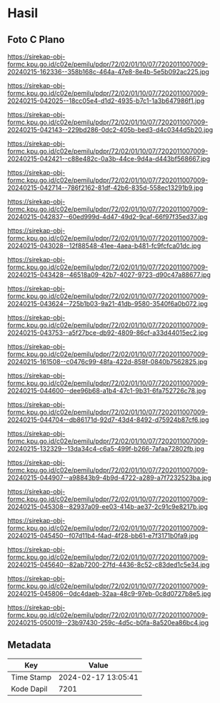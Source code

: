 # Hasil

## Foto C Plano

https://sirekap-obj-formc.kpu.go.id/c02e/pemilu/pdpr/72/02/01/10/07/7202011007009-20240215-162336--358b168c-464a-47e8-8e4b-5e5b092ac225.jpg

https://sirekap-obj-formc.kpu.go.id/c02e/pemilu/pdpr/72/02/01/10/07/7202011007009-20240215-042025--18cc05e4-d1d2-4935-b7c1-1a3b647986f1.jpg

https://sirekap-obj-formc.kpu.go.id/c02e/pemilu/pdpr/72/02/01/10/07/7202011007009-20240215-042143--229bd286-0dc2-405b-bed3-d4c0344d5b20.jpg

https://sirekap-obj-formc.kpu.go.id/c02e/pemilu/pdpr/72/02/01/10/07/7202011007009-20240215-042421--c88e482c-0a3b-44ce-9d4a-d443bf568667.jpg

https://sirekap-obj-formc.kpu.go.id/c02e/pemilu/pdpr/72/02/01/10/07/7202011007009-20240215-042714--786f2162-81df-42b6-835d-558ec13291b9.jpg

https://sirekap-obj-formc.kpu.go.id/c02e/pemilu/pdpr/72/02/01/10/07/7202011007009-20240215-042837--60ed999d-4d47-49d2-9caf-66f97f35ed37.jpg

https://sirekap-obj-formc.kpu.go.id/c02e/pemilu/pdpr/72/02/01/10/07/7202011007009-20240215-043028--12f88548-41ee-4aea-b481-fc9fcfca01dc.jpg

https://sirekap-obj-formc.kpu.go.id/c02e/pemilu/pdpr/72/02/01/10/07/7202011007009-20240215-043428--46518a09-42b7-4027-9723-d90c47a88677.jpg

https://sirekap-obj-formc.kpu.go.id/c02e/pemilu/pdpr/72/02/01/10/07/7202011007009-20240215-043624--725b1b03-9a21-41db-9580-3540f6a0b072.jpg

https://sirekap-obj-formc.kpu.go.id/c02e/pemilu/pdpr/72/02/01/10/07/7202011007009-20240215-043753--a5f27bce-db92-4809-86cf-a33d44015ec2.jpg

https://sirekap-obj-formc.kpu.go.id/c02e/pemilu/pdpr/72/02/01/10/07/7202011007009-20240215-161508--c0476c99-48fa-422d-858f-0840b7562825.jpg

https://sirekap-obj-formc.kpu.go.id/c02e/pemilu/pdpr/72/02/01/10/07/7202011007009-20240215-044600--dee96b68-a1b4-47c1-9b31-6fa752726c78.jpg

https://sirekap-obj-formc.kpu.go.id/c02e/pemilu/pdpr/72/02/01/10/07/7202011007009-20240215-044704--db86171d-92d7-43d4-8492-d75924b87cf6.jpg

https://sirekap-obj-formc.kpu.go.id/c02e/pemilu/pdpr/72/02/01/10/07/7202011007009-20240215-132329--13da34c4-c6a5-499f-b266-7afaa72802fb.jpg

https://sirekap-obj-formc.kpu.go.id/c02e/pemilu/pdpr/72/02/01/10/07/7202011007009-20240215-044907--a98843b9-4b9d-4722-a289-a7f7232523ba.jpg

https://sirekap-obj-formc.kpu.go.id/c02e/pemilu/pdpr/72/02/01/10/07/7202011007009-20240215-045308--82937a09-ee03-414b-ae37-2c91c9e8217b.jpg

https://sirekap-obj-formc.kpu.go.id/c02e/pemilu/pdpr/72/02/01/10/07/7202011007009-20240215-045450--f07d11b4-f4ad-4f28-bb61-e7f3171b0fa9.jpg

https://sirekap-obj-formc.kpu.go.id/c02e/pemilu/pdpr/72/02/01/10/07/7202011007009-20240215-045640--82ab7200-27fd-4436-8c52-c83ded1c5e34.jpg

https://sirekap-obj-formc.kpu.go.id/c02e/pemilu/pdpr/72/02/01/10/07/7202011007009-20240215-045806--0dc4daeb-32aa-48c9-97eb-0c8d0727b8e5.jpg

https://sirekap-obj-formc.kpu.go.id/c02e/pemilu/pdpr/72/02/01/10/07/7202011007009-20240215-050019--23b97430-259c-4d5c-b0fa-8a520ea86bc4.jpg


## Metadata

| Key        | Value               |
| ---------- | ------------------- |
| Time Stamp | 2024-02-17 13:05:41 |
| Kode Dapil | 7201                |



